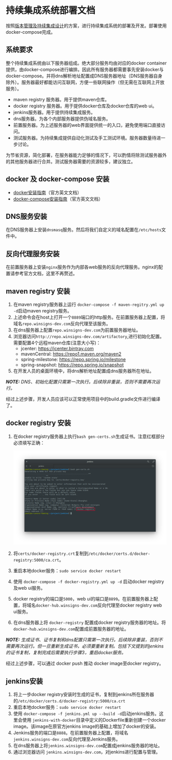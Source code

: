 # 持续集成系统部署文档

按照[版本管理及持续集成设计](https://github.com/winsigns/InvestmentManagement/blob/master/continuous-integration.md)的方案，进行持续集成系统的部署及开发。部署使用docker-compose完成。

## 系统要求

整个持续集成系统由以下服务器组成。绝大部分服务均由对应的docker container提供，由docker-compose进行编排。因此所有服务器都需要事先安装docker与docker-compose。并将dns解析地址配置成DNS服务器地址（DNS服务器自身除外）。服务器最好都能访问互联网，方便一些联网操作（但无需在互联网上开放服务）。

* maven registry 服务器。用于提供maven仓库。
* docker registry 服务器。用于提供docker仓库及docker仓库的web ui。
* jenkins服务器。用于提供持续集成服务。
* dns服务器。为各个内部服务器提供伪域名服务。
* 前置服务器。为上述服务器的web界面提供统一的入口，避免使用端口直接访问。
* 测试服务器。为持续集成提供自动化测试及手工测试环境。服务器数量待进一步讨论。

为节省资源，简化部署，在服务器能力足够的情况下，可以酌情将除测试服务器外的其他服务器进行合并。测试服务器需要的资源较多，建议独立。

## docker 及 docker-compose 安装

* [docker安装指南](https://docs.docker.com/engine/installation/)（官方英文文档）
* [docker-compose安装指南](https://docs.docker.com/compose/install/)（官方英文文档）

## DNS服务安装

在DNS服务器上安装`dnsmasq`服务。然后将我们自定义的域名配置在`/etc/hosts`文件中。

## 反向代理服务安装

在前置服务器上安装`nginx`服务作为内部各web服务的反向代理服务。nginx的配置请参考官方文档，这里不再赘述。

## maven registry 安装

1. 在maven registry服务器上运行 `docker-compose -f maven-regitry.yml up -d`启动maven registry服务。
2. 上述命令会在host上打开一个`8889`端口的http服务。在前置服务器上配置，将域名`repo.winsigns-dev.com`反向代理至该服务。
3. 在dns服务器上配置`repo.winsigns-dev.com`为前置服务器地址。
4. 浏览器访问`http://repo.winsigns-dev.com/artifactory`,进行初始化配置。需要配置4个远程maven仓库(注意大小写)：
   * jcenter: https://jcenter.bintray.com
   * mavenCentral: https://repo1.maven.org/maven2
   * spring-milestone: https://repo.spring.io/milestone
   * spring-snapshot: https://repo.spring.io/snapshot
5. 在开发人员的桌面环境中，将dns解析地址配置成dns服务器所在地址。

_**NOTE:** DNS、初始化配置只需第一次执行。后续除非重装，否则不需要再次运行。_

经过上述步骤，开发人员应该可以正常使用项目中的build.gradle文件进行编译了。

## docker registry 安装

1. 在docker registry服务器上执行`bash gen-certs.sh`生成证书。注意红框部分必须填写正确：

   ![gen-certs](./gen-certs.png)

2. 将`certs/docker-registry.crt`复制到`/etc/docker/certs.d/docker-registry:5000/ca.crt`。

3. 重启本地docker服务：`sudo service docker restart`

4. 使用 `docker-compose -f docker-registry.yml up -d` 启动docker registry及web ui服务。

5. docker registry的端口是`5000`，web ui的端口是`8899`。在前置服务器上配置，将域名`docker-hub.winsigns-dev.com`反向代理至docker registry web ui服务。

6. 在dns服务器上将 `docker-registry` 配置成docker registry服务器的地址。将`docker-hub.winsigns-dev.com`配置成前置服务器的地址。

_**NOTE:** 生成证书、证书复制和dns配置只需第一次执行。后续除非重装，否则不需要再次运行。但一旦重新生成证书，必须要重新复制。包括下文提到的jenkins的证书复制，复制完成后需要执行步骤3，重启docker服务。_

经过上述步骤，可以通过 docker push 推动 docker image至docker registry。

## jenkins安装

1. 将上一步docker registry安装时生成的证书，复制到jenkins所在服务器的`/etc/docker/certs.d/docker-registry:5000/ca.crt`
2. 重启本地docker服务：`sudo service docker restart`
3. 使用 `docker-compose -f jenkins.yml up --build -d`启动jenkins服务。这里会使用 `jenkins-with-docker`目录中定义的Dockerfile重新创建一个docker image。该image在原官方jenkins image的基础上增加了docker的安装。
4. Jenkins服务的端口是`8888`。在前置服务器上配置，将域名 `jenkins.winsigns-dev.com`反向代理至Jenkins服务。
5. 在dns服务器上将`jenkins.winsigns-dev.com`配置成jenkins服务器的地址。
6. 通过浏览器访问 `jenkins.winsigns-dev.com`，对jenkins进行配置与管理。
